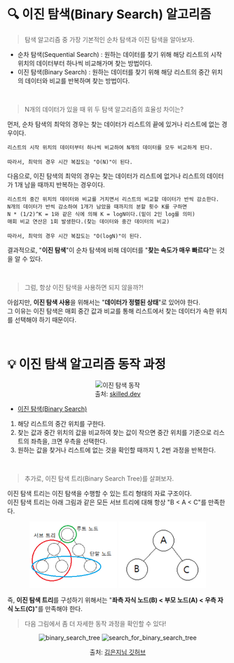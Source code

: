 # 🔍 이진 탐색(Binary Search) 알고리즘

> 탐색 알고리즘 중 가장 기본적인 순차 탐색과 이진 탐색을 알아보자.

- 순차 탐색(Sequential Search) : 원하는 데이터를 찾기 위해 해당 리스트의 시작 위치의 데이터부터 하나씩 비교해가며 찾는 방법이다.
- 이진 탐색(Binary Search) : 원하는 데이터를 찾기 위해 해당 리스트의 중간 위치의 데이터와 비교를 반복하며 찾는 방법이다.

<br>

> N개의 데이터가 있을 때 위 두 탐색 알고리즘의 효율성 차이는?

먼저, 순차 탐색의 최악의 경우는 찾는 데이터가 리스트의 끝에 있거나 리스트에 없는 경우이다.

    리스트의 시작 위치의 데이터부터 하나씩 비교하여 N개의 데이터를 모두 비교하게 된다.

    따라서, 최악의 경우 시간 복잡도는 "O(N)"이 된다.

다음으로, 이진 탐색의 최악의 경우는 찾는 데이터가 리스트에 없거나 리스트의 데이터가 1개 남을 때까지 반복하는 경우이다.

    리스트의 중간 위치의 데이터와 비교를 거치면서 리스트의 비교할 데이터가 반씩 감소한다.
    N개의 데이터가 반씩 감소하여 1개가 남았을 때까지의 분할 횟수 K를 구하면
    N * (1/2)^K = 1와 같은 식에 의해 K = logN이다.(밑이 2인 log를 의미)
    매회 비교 연산은 1회 발생한다.(찾는 데이터와 중간 데이터의 비교)

    따라서, 최악의 경우 시간 복잡도는 "O(logN)"이 된다.

결과적으로, "**이진 탐색**"이 순차 탐색에 비해 데이터를 "**찾는 속도가 매우 빠르다**"는 것을 알 수 있다.

<br>

> 그럼, 항상 이진 탐색을 사용하면 되지 않을까?!

아쉽지만, **이진 탐색 사용**을 위해서는 "**데이터가 정렬된 상태**"로 있어야 한다.<br>
그 이유는 이진 탐색은 매회 중간 값과 비교를 통해 리스트에서 찾는 데이터가 속한 위치를 선택해야 하기 때문이다.

<br>

# 💡 이진 탐색 알고리즘 동작 과정

<div align="center">

![이진 탐색 동작](https://skilled.dev/images/binary-search.gif)<br>
출처: [skilled.dev](https://skilled.dev/course/searching-and-binary-search)

</div>

- [이진 탐색(Binary Search)](reference/binary_search.py)<br>

1. 해당 리스트의 중간 위치를 구한다.
2. 찾는 값과 중간 위치의 값을 비교하여 찾는 값이 작으면 중간 위치를 기준으로 리스트의 좌측을, 크면 우측을 선택한다.
3. 원하는 값을 찾거나 리스트에 없는 것을 확인할 때까지 1, 2번 과정을 반복한다.

<br>

> 추가로, 이진 탐색 트리(Binary Search Tree)를 살펴보자.

이진 탐색 트리는 이진 탐색을 수행할 수 있는 트리 형태의 자료 구조이다.<br>
이진 탐색 트리는 아래 그림과 같은 모든 서브 트리에 대해 항상 "B < A < C"를 만족한다.<br>

<div align="center">
<img alt="tree_element" src="../img/tree_element.png" width="200px">
<img alt="part_of_binary_search_tree" src="../img/binary_search_tree.png" width="200px">
</div>

즉, **이진 탐색 트리**를 구성하기 위해서는 "**좌측 자식 노드(B) < 부모 노드(A) < 우측 자식 노드(C)**"를 만족해야 한다.

> 다음 그림에서 좀 더 자세한 동작 과정을 확인할 수 있다!

<div align="center">
<img alt="binary_search_tree" src="https://blog.penjee.com/wp-content/uploads/2015/11/binary-search-tree-insertion-animation.gif" width="330px">

<img alt="search_for_binary_search_tree" src="https://blog.penjee.com/wp-content/uploads/2015/11/binary-search-tree-sorted-array-animation.gif" width="250px">

출처: [김은지님 깃허브](http://ejklike.github.io/2018/01/09/traversing-a-binary-tree-1.html)

</div>
